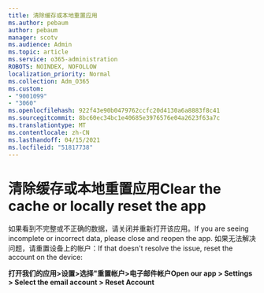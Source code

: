 ```yaml
---
title: 清除缓存或本地重置应用
ms.author: pebaum
author: pebaum
manager: scotv
ms.audience: Admin
ms.topic: article
ms.service: o365-administration
ROBOTS: NOINDEX, NOFOLLOW
localization_priority: Normal
ms.collection: Adm_O365
ms.custom:
- "9001099"
- "3060"
ms.openlocfilehash: 922f43e90b0479762ccfc20d4130a6a8883f8c41
ms.sourcegitcommit: 8bc60ec34bc1e40685e3976576e04a2623f63a7c
ms.translationtype: MT
ms.contentlocale: zh-CN
ms.lasthandoff: 04/15/2021
ms.locfileid: "51817738"
---
```

# <a name="clear-the-cache-or-locally-reset-the-app"></a><span data-ttu-id="47688-102">清除缓存或本地重置应用</span><span class="sxs-lookup"><span data-stu-id="47688-102">Clear the cache or locally reset the app</span></span>

<span data-ttu-id="47688-103">如果看到不完整或不正确的数据，请关闭并重新打开该应用。</span><span class="sxs-lookup"><span data-stu-id="47688-103">If you are seeing incomplete or incorrect data, please close and reopen the app.</span></span>  <span data-ttu-id="47688-104">如果无法解决问题，请重置设备上的帐户：</span><span class="sxs-lookup"><span data-stu-id="47688-104">If that doesn't resolve the issue, reset the account on the device:</span></span> 

<span data-ttu-id="47688-105">**打开我们的应用>设置>选择"重置帐户>电子邮件帐户**</span><span class="sxs-lookup"><span data-stu-id="47688-105">**Open our app > Settings > Select the email account > Reset Account**</span></span>